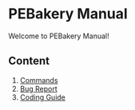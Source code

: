 # PEBakery Manual

Welcome to PEBakery Manual!

## Content

1. [Commands](./Commands/README.md)
1. [Bug Report](./BugReport/README.md)
1. [Coding Guide](./CodingGuide/README.md)


